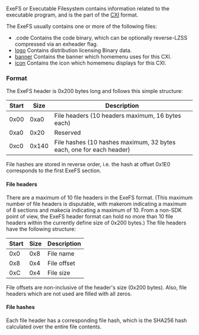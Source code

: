 ExeFS or Executable Filesystem contains information related to the
executable program, and is the part of the [CXI](NCCH#CXI "wikilink")
format.

The ExeFS usually contains one or more of the following files:

- .code Contains the code binary, which can be optionally reverse-LZSS
  compressed via an exheader flag.
- [logo](logo "wikilink") Contains distribution licensing Binary data.
- [banner](File_Formats "wikilink") Contains the banner which homemenu
  uses for this CXI.
- [icon](SMDH "wikilink") Contains the icon which homemenu displays for
  this CXI.

### Format

The ExeFS header is 0x200 bytes long and follows this simple structure:

| Start | Size  | Description                                                         |
|-------|-------|---------------------------------------------------------------------|
| 0x00  | 0xa0  | File headers (10 headers maximum, 16 bytes each)                    |
| 0xa0  | 0x20  | Reserved                                                            |
| 0xc0  | 0x140 | File hashes (10 hashes maximum, 32 bytes each, one for each header) |

File hashes are stored in reverse order, i.e. the hash at offset 0x1E0
corresponds to the first ExeFS section.

#### File headers

There are a maximum of 10 file headers in the ExeFS format. (This
maximum number of file headers is disputable, with makerom indicating a
maximum of 8 sections and makecia indicating a maximum of 10. From a
non-SDK point of view, the ExeFS header format can hold no more than 10
file headers within the currently define size of 0x200 bytes.) The file
headers have the following structure:

| Start | Size | Description |
|-------|------|-------------|
| 0x0   | 0x8  | File name   |
| 0x8   | 0x4  | File offset |
| 0xC   | 0x4  | File size   |

File offsets are non-inclusive of the header's size (0x200 bytes). Also,
file headers which are not used are filled with all zeros.

#### File hashes

Each file header has a corresponding file hash, which is the SHA256 hash
calculated over the entire file contents.